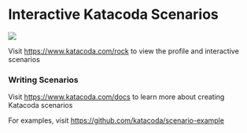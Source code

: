 # Interactive Katacoda Scenarios

[![](http://shields.katacoda.com/katacoda/rock/count.svg)](https://www.katacoda.com/rock "Get your profile on Katacoda.com")

Visit https://www.katacoda.com/rock to view the profile and interactive scenarios

### Writing Scenarios
Visit https://www.katacoda.com/docs to learn more about creating Katacoda scenarios

For examples, visit https://github.com/katacoda/scenario-example
